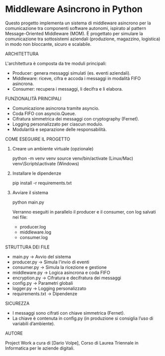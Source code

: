﻿# Middleware Asincrono in Python

Questo progetto implementa un sistema di middleware asincrono per la comunicazione tra componenti software autonomi, ispirato al pattern Message-Oriented Middleware (MOM). È progettato per simulare la comunicazione tra sottosistemi aziendali (produzione, magazzino, logistica) in modo non bloccante, sicuro e scalabile.

ARCHITETTURA

L'architettura è composta da tre moduli principali:
- Producer: genera messaggi simulati (es. eventi aziendali).
- Middleware: riceve, cifra e accoda i messaggi in modalità FIFO asincrona.
- Consumer: recupera i messaggi, li decifra e li elabora.

FUNZIONALITÀ PRINCIPALI

- Comunicazione asincrona tramite asyncio.
- Coda FIFO con asyncio.Queue.
- Cifratura simmetrica dei messaggi con cryptography (Fernet).
- Logging personalizzato per ciascun modulo.
- Modularità e separazione delle responsabilità.

COME ESEGUIRE IL PROGETTO

1. Creare un ambiente virtuale (opzionale)

   python -m venv venv
   source venv/bin/activate  (Linux/Mac)
   venv\Scripts\activate     (Windows)

2. Installare le dipendenze

   pip install -r requirements.txt

3. Avviare il sistema

   python main.py

   Verranno eseguiti in parallelo il producer e il consumer, con log salvati nei file:
   - producer.log
   - middleware.log
   - consumer.log

STRUTTURA DEI FILE

- main.py          → Avvio del sistema
- producer.py      → Simula l'invio di eventi
- consumer.py      → Simula la ricezione e gestione
- middleware.py    → Logica asincrona e coda FIFO
- encryption.py    → Cifratura e decifratura dei messaggi
- config.py        → Parametri globali
- logger.py        → Logging personalizzato
- requirements.txt → Dipendenze


SICUREZZA

- I messaggi sono cifrati con chiave simmetrica (Fernet).
- La chiave è contenuta in config.py (in produzione si consiglia l’uso di variabili d’ambiente).

AUTORE

Project Work a cura di [Dario Volpe], Corso di Laurea Triennale in Informatica per le aziende digitali.
